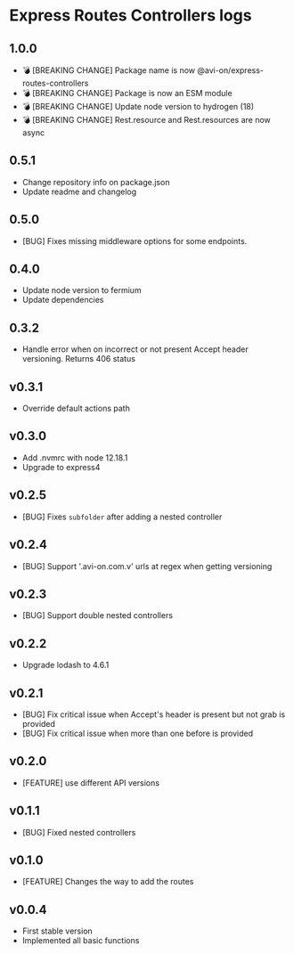 # Express Routes Controllers logs

## 1.0.0

- 💣 [BREAKING CHANGE] Package name is now @avi-on/express-routes-controllers
- 💣 [BREAKING CHANGE] Package is now an ESM module
- 💣 [BREAKING CHANGE] Update node version to hydrogen (18)
- 💣 [BREAKING CHANGE] Rest.resource and Rest.resources are now async

## 0.5.1

- Change repository info on package.json
- Update readme and changelog

## 0.5.0

- [BUG] Fixes missing middleware options for some endpoints.

## 0.4.0

- Update node version to fermium
- Update dependencies

## 0.3.2

- Handle error when on incorrect or not present Accept header versioning. Returns 406 status

## v0.3.1

- Override default actions path

## v0.3.0

- Add .nvmrc with node 12.18.1
- Upgrade to express4

## v0.2.5

- [BUG] Fixes `subfolder` after adding a nested controller

## v0.2.4

- [BUG] Support '.avi-on.com.v' urls at regex when getting versioning

## v0.2.3

- [BUG] Support double nested controllers

## v0.2.2

- Upgrade lodash to 4.6.1

## v0.2.1

- [BUG] Fix critical issue when Accept's header is present but not grab is provided
- [BUG] Fix critical issue when more than one before is provided

## v0.2.0

- [FEATURE] use different API versions

## v0.1.1

- [BUG] Fixed nested controllers

## v0.1.0

- [FEATURE] Changes the way to add the routes

## v0.0.4

- First stable version
- Implemented all basic functions
